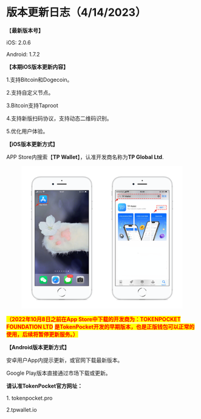 # 版本更新日志（4/14/2023）

【**最新版本号】**

iOS: 2.0.6

Android: 1.7.2

&#x20;

**【本期iOS版本更新内容】**

1.支持Bitcoin和Dogecoin。

2.支持自定义节点。

3.Bitcoin支持Taproot&#x20;

4.支持新版扫码协议，支持动态二维码识别。

5.优化用户体验。



**【iOS版本更新方式】**&#x20;

APP Store内搜索【**TP Wallet**】，认准开发商名称为**TP Global Ltd**.&#x20;

<figure><img src="../../.gitbook/assets/image (29).png" alt=""><figcaption></figcaption></figure>

<mark style="color:red;">**（2022年10月8日之前在App Store中下载的开发商为：TOKENPOCKET FOUNDATION LTD**</mark> <mark style="color:red;">**是TokenPocket开发的早期版本，也是正版钱包可以正常的使用，后续将暂停更新服务。）**</mark>



**【Android版本更新方式】**

安卓用户App内提示更新，或官网下载最新版本。

Google Play版本直接通过市场下载或更新。

**请认准TokenPocket官方网址：**

1\. tokenpocket.pro&#x20;

2.tpwallet.io
